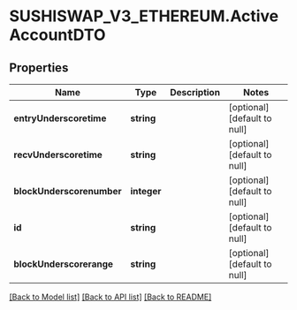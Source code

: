 # SUSHISWAP_V3_ETHEREUM.ActiveAccountDTO

## Properties
Name | Type | Description | Notes
------------ | ------------- | ------------- | -------------
**entryUnderscoretime** | **string** |  | [optional] [default to null]
**recvUnderscoretime** | **string** |  | [optional] [default to null]
**blockUnderscorenumber** | **integer** |  | [optional] [default to null]
**id** | **string** |  | [optional] [default to null]
**blockUnderscorerange** | **string** |  | [optional] [default to null]

[[Back to Model list]](../README.md#documentation-for-models) [[Back to API list]](../README.md#documentation-for-api-endpoints) [[Back to README]](../README.md)


